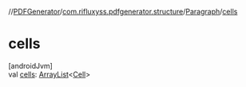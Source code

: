 //[PDFGenerator](../../../index.md)/[com.rifluxyss.pdfgenerator.structure](../index.md)/[Paragraph](index.md)/[cells](cells.md)

# cells

[androidJvm]\
val [cells](cells.md): [ArrayList](https://developer.android.com/reference/kotlin/java/util/ArrayList.html)&lt;[Cell](../-cell/index.md)&gt;
